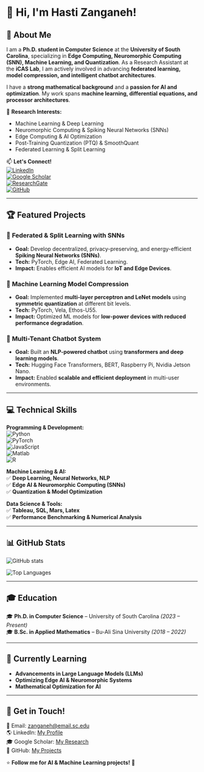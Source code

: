 # 👋 Hi, I'm Hasti Zanganeh!

## 🚀 About Me
I am a **Ph.D. student in Computer Science** at the **University of South Carolina**, specializing in **Edge Computing, Neuromorphic Computing (SNN), Machine Learning, and Quantization**. As a Research Assistant at the **iCAS Lab**, I am actively involved in advancing **federated learning, model compression, and intelligent chatbot architectures**.

I have a **strong mathematical background** and a **passion for AI and optimization**. My work spans **machine learning, differential equations, and processor architectures**.

🔬 **Research Interests:**  
- Machine Learning & Deep Learning  
- Neuromorphic Computing & Spiking Neural Networks (SNNs)  
- Edge Computing & AI Optimization  
- Post-Training Quantization (PTQ) & SmoothQuant  
- Federated Learning & Split Learning  

📫 **Let's Connect!**  
[![LinkedIn](https://img.shields.io/badge/LinkedIn-Profile-blue?logo=linkedin)](https://www.linkedin.com/in/me/)  
[![Google Scholar](https://img.shields.io/badge/Google_Scholar-Research-green?logo=googlescholar)](https://scholar.google.com/citations?hl=en&user=_UgSaXUAAAAJ)  
[![ResearchGate](https://img.shields.io/badge/ResearchGate-Profile-blue?logo=researchgate)](https://www.researchgate.net/profile/Hasti-Zanganeh/research)  
[![GitHub](https://img.shields.io/badge/GitHub-Profile-black?logo=github)](https://github.com/Hasti-zanganeh)  

---

## 🏆 Featured Projects
### 🔹 **Federated & Split Learning with SNNs**
- **Goal:** Develop decentralized, privacy-preserving, and energy-efficient **Spiking Neural Networks (SNNs)**.  
- **Tech:** PyTorch, Edge AI, Federated Learning.  
- **Impact:** Enables efficient AI models for **IoT and Edge Devices**.  

### 🔹 **Machine Learning Model Compression**
- **Goal:** Implemented **multi-layer perceptron and LeNet models** using **symmetric quantization** at different bit levels.  
- **Tech:** PyTorch, Vela, Ethos-U55.  
- **Impact:** Optimized ML models for **low-power devices with reduced performance degradation**.  

### 🔹 **Multi-Tenant Chatbot System**
- **Goal:** Built an **NLP-powered chatbot** using **transformers and deep learning models**.  
- **Tech:** Hugging Face Transformers, BERT, Raspberry Pi, Nvidia Jetson Nano.  
- **Impact:** Enabled **scalable and efficient deployment** in multi-user environments.  

---

## 💻 Technical Skills
**Programming & Development:**  
![Python](https://img.shields.io/badge/Python-blue?logo=python)  
![PyTorch](https://img.shields.io/badge/PyTorch-orange?logo=pytorch)  
![JavaScript](https://img.shields.io/badge/JavaScript-yellow?logo=javascript)  
![Matlab](https://img.shields.io/badge/Matlab-red?logo=mathworks)  
![R](https://img.shields.io/badge/R-blue?logo=r)  

**Machine Learning & AI:**  
✅ **Deep Learning, Neural Networks, NLP**  
✅ **Edge AI & Neuromorphic Computing (SNNs)**  
✅ **Quantization & Model Optimization**  

**Data Science & Tools:**  
✅ **Tableau, SQL, Mars, Latex**  
✅ **Performance Benchmarking & Numerical Analysis**  

---

## 📊 GitHub Stats
![GitHub stats](https://github-readme-stats.vercel.app/api?username=Hasti-Zanganeh&show_icons=true&theme=tokyonight)

![Top Languages](https://github-readme-stats.vercel.app/api/top-langs/?username=Hasti-Zanganeh&layout=compact&langs_count=5&theme=tokyonight&hide=javascript,html,css)  

---

## 🎓 Education
🎓 **Ph.D. in Computer Science** – University of South Carolina *(2023 – Present)*  
🎓 **B.Sc. in Applied Mathematics** – Bu-Ali Sina University *(2018 – 2022)*  

---

## 🌱 Currently Learning
- **Advancements in Large Language Models (LLMs)**
- **Optimizing Edge AI & Neuromorphic Systems**
- **Mathematical Optimization for AI**

---

## 📩 Get in Touch!
📧 Email: [zanganeh@email.sc.edu](mailto:zanganeh@email.sc.edu)  
🌎 LinkedIn: [My Profile](https://www.linkedin.com/in/me/)  
🎓 Google Scholar: [My Research](https://scholar.google.com/citations?hl=en&user=_UgSaXUAAAAJ)  
📂 GitHub: [My Projects](https://github.com/Hasti-zanganeh)  

⭐ **Follow me for AI & Machine Learning projects!** 🚀  
